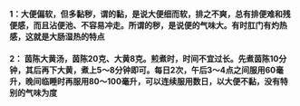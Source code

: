 #### 1：大便偏软，但多黏秽，谓的黏，是说大便细而软，排之不爽，总有排便难和残便感，而且沾便池、不容易冲走。所谓的秽，是说便的气味大。有时肛门有灼热感，这就是大肠湿热的特点
#### 2： 茵陈大黄汤，茵陈20克、大黄8克。煎煮时，时间不宜过长。先煮茵陈10分钟，其后再下大黄，煮上5～8分钟即可。每日2次，午后3～4点之间服用60毫升，晚间临睡时再服用80～100毫升，可以连续服用数日，以大便不黏，没有特别的气味为度